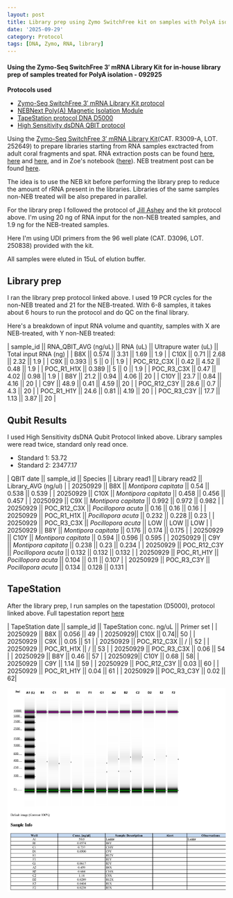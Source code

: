 ```yaml
---
layout: post
title: Library prep using Zymo SwitchFree kit on samples with PolyA isolation - 092925
date: '2025-09-29'
category: Protocol
tags: [DNA, Zymo, RNA, library]
---
```


#### Using the Zymo-Seq SwitchFree 3′ mRNA Library Kit for in-house library prep of samples treated for PolyA isolation - 092925

**Protocols used**
- [Zymo-Seq SwitchFree 3′ mRNA Library Kit protocol](https://github.com/FScucchia-LabNotebooks/FScucchia_Putnam_Lab_Notebook/blob/master/protocols/_r3008_r3009__zymo_seq_switchfree_3_mrna_library_kit.pdf)
- [NEBNext Poly(A) Magnetic Isolation Module](https://github.com/FScucchia-LabNotebooks/FScucchia_Putnam_Lab_Notebook/blob/master/protocols/NEBPolyA.pdf)
- [TapeStation protocol DNA D5000](https://github.com/meschedl/MESPutnam_Open_Lab_Notebook/blob/master/_posts/2019-07-30-DNA-Tapestation.md)
- [High Sensitivity dsDNA QBIT protocol](https://github.com/FScucchia-LabNotebooks/FScucchia_Putnam_Lab_Notebook/blob/master/protocols/MAN0017455_Qubit_1X_dsDNA_HS_Assay_Kit_UG.pdf)

Using the [Zymo-Seq SwitchFree 3′ mRNA Library Kit](https://www.zymoresearch.com/products/zymo-seq-switchfree-3-mrna-library-kit)(CAT.  R3009-A, LOT. 252649) to prepare libraries starting from RNA samples exctracted from adult coral fragments and spat. RNA extraction posts can be found [here](https://fscucchia-labnotebooks.github.io/FScucchia_Putnam_Lab_Notebook/DNA-RNA-Hawaii-McapSpat2/), [here](https://fscucchia-labnotebooks.github.io/FScucchia_Putnam_Lab_Notebook/DNA-RNA-Hawaii-McapSpat3/) and [here](https://fscucchia-labnotebooks.github.io/FScucchia_Putnam_Lab_Notebook/DNA-RNA-Hawaii-McapSpat1/), and in Zoe's notebook ([here](https://zdellaert.github.io/ZD_Putnam_Lab_Notebook/Switch-Free-TimeSeries-Library-Prep-Test/)).
NEB treatment post can be found [here](https://fscucchia-labnotebooks.github.io/FScucchia_Putnam_Lab_Notebook/PolyAenrichment-NEB-trial/).

The idea is to use the NEB kit before performing the library prep to reduce the amount of rRNA present in the libraries. Libraries of the same samples non-NEB treated will be also prepared in parallel.

For the library prep I followed the protocol of [Jill Ashey](https://github.com/JillAshey/JillAshey_Putnam_Lab_Notebook/blob/master/_posts/2024-03-29-Zymo-SwitchFree.md) and the kit protocol above.
I'm using 20 ng of RNA input for the non-NEB treated samples, and 1.9 ng for the NEB-treated samples.

Here I'm using UDI primers from the 96 well plate (CAT. D3096, LOT. 250838) provided with the kit.

All samples were eluted in 15uL of elution buffer.

## Library prep
I ran the library prep protocol linked above. I used 19 PCR cycles for the non-NEB treated and 21 for the NEB-treated. With 6-8 samples, it takes about 6 hours to run the protocol and do QC on the final library.

Here's a breakdown of input RNA volume and quantity, samples with X are NEB-treated, with Y non-NEB treated:

| sample_id || RNA_QBIT_AVG (ng/uL) || RNA (uL) || Ultrapure water (uL) || Total input RNA (ng) |
| B8X     ||   0.574  ||  3.31 ||     1.69  ||       1.9       |
| C10X    ||   0.71    || 2.68  ||    2.32     ||      1.9       |
| C9X    ||   0.393   ||   5 ||   0    ||        1.9       |
| POC_R12_C3X || 0.42    || 4.52 ||   0.48  ||       1.9        |
| POC_R1_H1X  || 0.389 || 5   ||   0       ||    1.9    |
| POC_R3_C3X   ||  0.47   || 4.02 ||   0.98       ||   1.9     |
| B8Y     ||   21.2   ||  0.94 ||    4.06   ||       20       |
| C10Y    ||   23.7    || 0.84  ||     4.16   ||      20       |
| C9Y    ||   48.9    ||   0.41 ||   4.59    ||        20      |
| POC_R12_C3Y || 28.6    ||  0.7 ||   4.3  ||       20       |
| POC_R1_H1Y  || 24.6  ||   0.81  ||   4.19        ||   20    |
| POC_R3_C3Y   ||  17.7   ||   1.13 ||   3.87       ||   20     |

## Qubit Results
I used High Sensitivity dsDNA Qubit Protocol linked above. Library samples were read twice, standard only read once.
- Standard 1: 53.72
- Standard 2: 23477.17

| QBIT date  || sample_id  ||     Species    ||  Library read1 || Library read2  || Library_AVG (ng/ul) |
|  20250929  || B8X || *Montipora capitata*  || 0.54   || 0.538   || 0.539        |
|  20250929  || C10X   || *Montipora capitata* || 0.458 || 0.456   || 0.457        |
|  20250929  || C9X || *Montipora capitata*  || 0.992  || 0.972   || 0.982        |
|  20250929  || POC_R12_C3X  || *Pocillopora acuta* || 0.16   || 0.16   || 0.16         |
|  20250929  ||  POC_R1_H1X || *Pocillopora acuta*  || 0.232  || 0.228  || 0.23         |
|  20250929  || POC_R3_C3X  || *Pocillopora acuta* || LOW    || LOW    || LOW           |
|  20250929  || B8Y || *Montipora capitata*  || 0.176  || 0.174  || 0.175        |
|  20250929  || C10Y   || *Montipora capitata* || 0.594 || 0.596  || 0.595        |
|  20250929  || C9Y || *Montipora capitata*  || 0.238  || 0.23   || 0.234        |
|  20250929  || POC_R12_C3Y  || *Pocillopora acuta* || 0.132  || 0.132  || 0.132        |
|  20250929  ||  POC_R1_H1Y || *Pocillopora acuta*  || 0.104  || 0.11   || 0.107        |
|  20250929  || POC_R3_C3Y  || *Pocillopora acuta* || 0.134  || 0.128  || 0.131        |

## TapeStation
After the library prep, I run samples on the tapestation (D5000), protocol linked above.
Full tapestation report [here](https://github.com/FScucchia-LabNotebooks/FScucchia_Putnam_Lab_Notebook/blob/master/docs/2025-09-29%20-%20NEB_regular_trial.pdf)

| TapeStation date  || sample_id  ||  TapeStation conc. ng/uL ||   Primer set  |
|  20250929  || B8X || 0.056  || 49  |
|  20250929|| C10X   || 0.74|| 50 |
|  20250929  || C9X || 0.05 || 51 |
|  20250929  || POC_R12_C3X  || / || 52  |
|  20250929  ||  POC_R1_H1X || /  || 53 |
|  20250929   || POC_R3_C3X  || 0.06 || 54 |
|  20250929  || B8Y || 0.46  || 57   |
|  20250929|| C10Y   || 0.68 || 58|
|  20250929  || C9Y || 1.14  || 59 |
|  20250929  || POC_R12_C3Y  || 0.03 || 60  |
|  20250929  ||  POC_R1_H1Y || 0.04  || 61 |
|  20250929   || POC_R3_C3Y  || 0.02 || 62|

![NEB_compare_library.png](https://github.com/FScucchia-LabNotebooks/FScucchia_Putnam_Lab_Notebook/blob/master/images/NEB_compare_library.png?raw=true)
